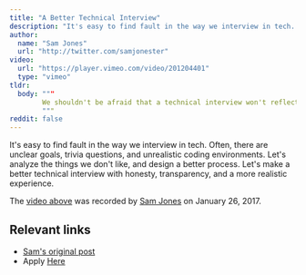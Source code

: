 ```yaml
---
title: "A Better Technical Interview"
description: "It's easy to find fault in the way we interview in tech. Let's analyze the things we don't like, and design a better process. Let's make a better technical interview with honesty, transparency, and a more realistic experience."
author:
  name: "Sam Jones"
  url: "http://twitter.com/samjonester"
video:
  url: "https://player.vimeo.com/video/201204401"
  type: "vimeo"
tldr: 
  body: """
        We shouldn't be afraid that a technical interview won't reflect our true abilities.
        """
reddit: false
---
```


It's easy to find fault in the way we interview in tech. Often, there are unclear goals, trivia questions, and unrealistic coding environments. Let's analyze the things we don't like, and design a better process. Let's make a better technical interview with honesty, transparency, and a more realistic experience.

The [video above](https://vimeo.com/201204401) was recorded by [Sam Jones](https://twitter.com/samjonester) on January 26, 2017.

## Relevant links
- <a rel="canonical" href="https://samljones.com/2017-01-26/a-better-technical-interview/">Sam's original post</a>
- Apply [Here][join-email]

[join-email]: mailto:join@testdouble.com
